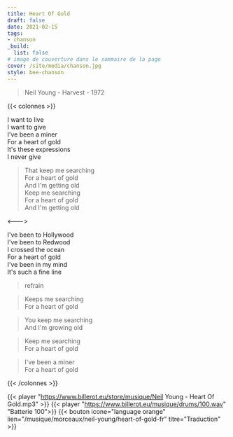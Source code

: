 ```yaml
---
title: Heart Of Gold
draft: false 
date: 2021-02-15 
tags: 
- chanson
_build:
  list: false
# image de couverture dans le sommaire de la page
cover: /site/media/chanson.jpg
style: bee-chanson
---
```

> Neil Young - Harvest - 1972
<!--more-->

{{< colonnes >}}

I want to live  
I want to give  
I've been a miner  
For a heart of gold  
It's these expressions  
I never give  

>That keep me searching  
For a heart of gold  
And I'm getting old  
Keep me searching  
For a heart of gold  
And I'm getting old  

<--->

I've been to Hollywood  
I've been to Redwood  
I crossed the ocean  
For a heart of gold  
I've been in my mind  
It's such a fine line  

> refrain

>Keeps me searching  
For a heart of gold  

>You keep me searching  
And I'm growing old  

> Keep me searching  
For a heart of gold  

>I've been a miner  
For a heart of gold

{{< /colonnes >}}

{{< player "https://www.billerot.eu/store/musique/Neil Young - Heart Of Gold.mp3" >}}
{{< player "https://www.billerot.eu/musique/drums/100.wav" "Batterie 100">}}
{{< bouton icone="language orange" lien="/musique/morceaux/neil-young/heart-of-gold-fr" titre="Traduction" >}}
